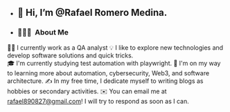 

- <h2 alinear="izquierda"  >👋 Hi, I’m @Rafael Romero Medina.   </h2> 

- ### 👨🏻‍💻 &nbsp;About Me

  

👨‍💻 I currently work as a QA analyst 
💡 I like to explore new technologies and develop software solutions and quick tricks.\
🎓 I'm currently studying test automation with playwright.
🌱 I'm on my way to learning more about automation, cybersecurity, Web3, and software architecture.
✍️ In my free time, I dedicate myself to writing blogs as hobbies or secondary activities.
✉️ You can email me at rafael890827@gmail.com! I will try to respond as soon as I can.


